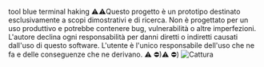   tool  blue terminal   haking
⚠️⚠️Questo progetto è un prototipo destinato esclusivamente a scopi dimostrativi e di ricerca. Non è progettato per un uso produttivo e potrebbe contenere bug, vulnerabilità o altre imperfezioni. L'autore declina ogni responsabilità per danni diretti o indiretti causati dall'uso di questo software. L'utente è l'unico responsabile dell'uso che ne fa e delle conseguenze che ne derivano. ⚠ ️⛔)⚠ ️⛔)
![Cattura](https://github.com/user-attachments/assets/3d01f71f-8a10-4b77-a588-657c3541399e)   
